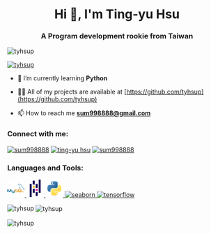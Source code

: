 <h1 align="center">Hi 👋, I'm Ting-yu Hsu</h1>
<h3 align="center">A Program development rookie from Taiwan</h3>

<p align="left"> <img src="https://komarev.com/ghpvc/?username=tyhsup&label=Profile%20views&color=0e75b6&style=flat" alt="tyhsup" /> </p>

<p align="left"> <a href="https://github.com/ryo-ma/github-profile-trophy"><img src="https://github-profile-trophy.vercel.app/?username=tyhsup" alt="tyhsup" /></a> </p>

- 🌱 I’m currently learning **Python**

- 👨‍💻 All of my projects are available at [https://github.com/tyhsup](https://github.com/tyhsup)

- 📫 How to reach me **sum998888@gmail.com**

<h3 align="left">Connect with me:</h3>
<p align="left">
<a href="https://twitter.com/sum998888" target="blank"><img align="center" src="https://raw.githubusercontent.com/rahuldkjain/github-profile-readme-generator/master/src/images/icons/Social/twitter.svg" alt="sum998888" height="30" width="40" /></a>
<a href="https://fb.com/ting-yu hsu" target="blank"><img align="center" src="https://raw.githubusercontent.com/rahuldkjain/github-profile-readme-generator/master/src/images/icons/Social/facebook.svg" alt="ting-yu hsu" height="30" width="40" /></a>
<a href="https://instagram.com/sum998888" target="blank"><img align="center" src="https://raw.githubusercontent.com/rahuldkjain/github-profile-readme-generator/master/src/images/icons/Social/instagram.svg" alt="sum998888" height="30" width="40" /></a>
</p>

<h3 align="left">Languages and Tools:</h3>
<p align="left"> <a href="https://www.mysql.com/" target="_blank" rel="noreferrer"> <img src="https://raw.githubusercontent.com/devicons/devicon/master/icons/mysql/mysql-original-wordmark.svg" alt="mysql" width="40" height="40"/> </a> <a href="https://pandas.pydata.org/" target="_blank" rel="noreferrer"> <img src="https://raw.githubusercontent.com/devicons/devicon/2ae2a900d2f041da66e950e4d48052658d850630/icons/pandas/pandas-original.svg" alt="pandas" width="40" height="40"/> </a> <a href="https://www.python.org" target="_blank" rel="noreferrer"> <img src="https://raw.githubusercontent.com/devicons/devicon/master/icons/python/python-original.svg" alt="python" width="40" height="40"/> </a> <a href="https://seaborn.pydata.org/" target="_blank" rel="noreferrer"> <img src="https://seaborn.pydata.org/_images/logo-mark-lightbg.svg" alt="seaborn" width="40" height="40"/> </a> <a href="https://www.tensorflow.org" target="_blank" rel="noreferrer"> <img src="https://www.vectorlogo.zone/logos/tensorflow/tensorflow-icon.svg" alt="tensorflow" width="40" height="40"/> </a> </p>

<p><img align="left" src="https://github-readme-stats.vercel.app/api/top-langs?username=tyhsup&show_icons=true&locale=en&layout=compact" alt="tyhsup" /></p>

<p>&nbsp;<img align="center" src="https://github-readme-stats.vercel.app/api?username=tyhsup&show_icons=true&locale=en" alt="tyhsup" /></p>

<p><img align="center" src="https://github-readme-streak-stats.herokuapp.com/?user=tyhsup&" alt="tyhsup" /></p>
